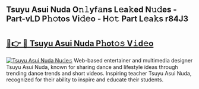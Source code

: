 ## Tsuyu Asui Nuda O𝚗𝚕yf𝚊ns L𝚎a𝚔ed N𝚞𝚍es - Part-vLD P𝚑𝚘tos Vi𝚍𝚎o - H𝚘𝚝 Part L𝚎a𝚔s r84J3

# <h2><a href="http://kf572w.oniu.top/?m=Tsuyu+Asui+Nuda">🔗👉 🔴 Tsuyu Asui Nuda P𝚑ot𝚘𝚜 V𝚒d𝚎o</a></h2>

[![Tsuyu Asui Nuda Nu𝚍e𝚜](https://i.imgur.com/0qMVB7G.gif)](http://kf572w.oniu.top/?m=Tsuyu+Asui+Nuda)
Web-based entertainer and multimedia designer Tsuyu Asui Nuda, known for sharing dance and lifestyle ideas through trending dance trends and short videos. Inspiring teacher Tsuyu Asui Nuda, recognized for their ability to inspire and educate their students.  
